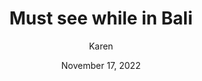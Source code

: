 ---
layout: post
title: Must see while in Bali
author: Karen
categories: 
  - wellness
  - travel 
featured_image: /images/placeholder.JPG
date: November 17, 2022
---
